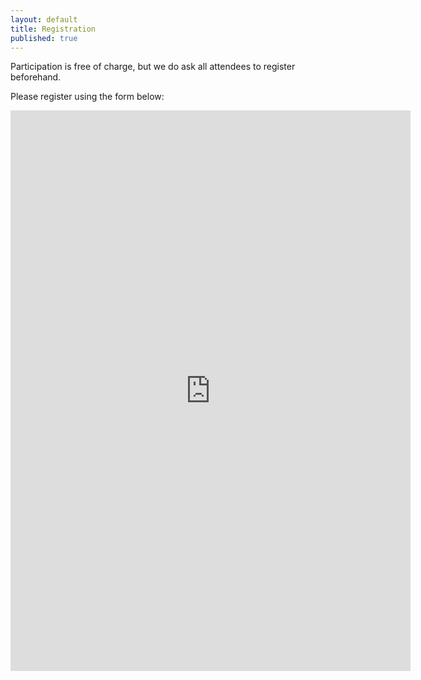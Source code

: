 ```yaml
---
layout: default
title: Registration
published: true
---
```


Participation is free of charge, but we do ask all attendees to register beforehand.

Please register using the form below:

<iframe src="https://docs.google.com/forms/d/e/1FAIpQLSc65Bw368bxT-pzTvD9evJwPNAeG5WnXPhyGRP91_Z6E45pBw/viewform?embedded=true" width="640" height="897" frameborder="0" marginheight="0" marginwidth="0">Loading…</iframe>
<!-- <iframe src="https://forms.gle/BSyBmS9DBGzGsFTY6/viewform?embedded=true" width="640" height="897" frameborder="0" marginheight="0" marginwidth="0">Loading…</iframe> -->

<!-- <iframe src="https://docs.google.com/forms/d/e/1FAIpQLSeSKgAB_0DG4ITiEAmQul5nI7jdEPNwIgnewSYnD9mkCuh-Wg/viewform?embedded=true" width="640" height="897" frameborder="0" marginheight="0" marginwidth="0">Loading…</iframe> -->
<!-- Registration is currently closed. -->
